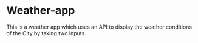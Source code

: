 # Weather-app
This is a weather app which uses an API to display the weather conditions of the City by taking two inputs.

